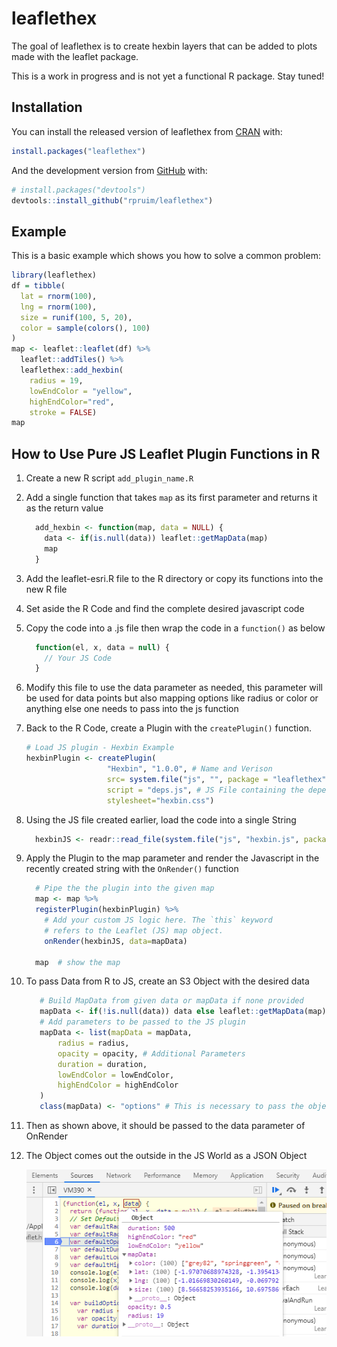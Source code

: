 
<!-- README.md is generated from README.Rmd. Please edit that file -->

# leaflethex

<!-- badges: start -->

<!-- badges: end -->

The goal of leaflethex is to create hexbin layers that can be added to
plots made with the leaflet package.

This is a work in progress and is not yet a functional R package. Stay
tuned\!

## Installation

You can install the released version of leaflethex from
[CRAN](https://CRAN.R-project.org) with:

``` r
install.packages("leaflethex")
```

And the development version from [GitHub](https://github.com/) with:

``` r
# install.packages("devtools")
devtools::install_github("rpruim/leaflethex")
```

## Example

This is a basic example which shows you how to solve a common problem:

``` r
library(leaflethex)
df = tibble(
  lat = rnorm(100),
  lng = rnorm(100),
  size = runif(100, 5, 20),
  color = sample(colors(), 100)
)
map <- leaflet::leaflet(df) %>% 
  leaflet::addTiles() %>% 
  leaflethex::add_hexbin(
    radius = 19, 
    lowEndColor = "yellow", 
    highEndColor="red",
    stroke = FALSE)
map
```

## How to Use Pure JS Leaflet Plugin Functions in R

1.  Create a new R script `add_plugin_name.R`

2.  Add a single function that takes `map` as its first parameter and
    returns it as the return value
    
    ``` r
      add_hexbin <- function(map, data = NULL) {
        data <- if(is.null(data)) leaflet::getMapData(map)
        map
      }
    ```

3.  Add the leaflet-esri.R file to the R directory or copy its functions
    into the new R file

4.  Set aside the R Code and find the complete desired javascript code

5.  Copy the code into a .js file then wrap the code in a `function()`
    as below
    
    ``` js
      function(el, x, data = null) {
        // Your JS Code
      }
    ```

6.  Modify this file to use the data parameter as needed, this parameter
    will be used for data points but also mapping options like radius or
    color or anything else one needs to pass into the js function

7.  Back to the R Code, create a Plugin with the `createPlugin()`
    function.
    
    ``` r
    # Load JS plugin - Hexbin Example
    hexbinPlugin <- createPlugin(
                      "Hexbin", "1.0.0", # Name and Verison
                      src= system.file("js", "", package = "leaflethex"), #Parent folder of the     dependencies and stylesheets
                      script = "deps.js", # JS File containing the dependencies
                      stylesheet="hexbin.css") 
    ```

8.  Using the JS file created earlier, load the code into a single
    String
    
    ``` r
      hexbinJS <- readr::read_file(system.file("js", "hexbin.js", package = "leaflethex"))
    ```

9.  Apply the Plugin to the map parameter and render the Javascript in
    the recently created string with the `OnRender()` function
    
    ``` r
      # Pipe the the plugin into the given map
      map <- map %>%
      registerPlugin(hexbinPlugin) %>%
        # Add your custom JS logic here. The `this` keyword
        # refers to the Leaflet (JS) map object.
        onRender(hexbinJS, data=mapData)
    
      map  # show the map
    ```

10. To pass Data from R to JS, create an S3 Object with the desired data
    
    ``` r
       # Build MapData from given data or mapData if none provided
       mapData <- if(!is.null(data)) data else leaflet::getMapData(map)
       # Add parameters to be passed to the JS plugin
       mapData <- list(mapData = mapData,
           radius = radius,
           opacity = opacity, # Additional Parameters
           duration = duration,
           lowEndColor = lowEndColor,
           highEndColor = highEndColor
       )
       class(mapData) <- "options" # This is necessary to pass the object as a JSON object instead of a JSON Array, much easier to deal with on the JS side
    ```

11. Then as shown above, it should be passed to the data parameter of
    OnRender

12. The Object comes out the outside in the JS World as a JSON Object
    
    ![JS-Data](jsdata.png)
